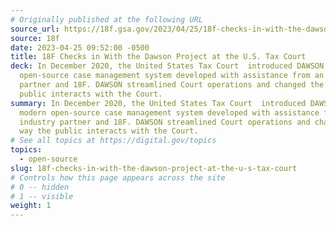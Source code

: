 ```yaml
---
# Originally published at the following URL
source_url: https://18f.gsa.gov/2023/04/25/18f-checks-in-with-the-dawson-project-at-the-us-tax-court/
source: 18f
date: 2023-04-25 09:52:00 -0500
title: 18F Checks in With the Dawson Project at the U.S. Tax Court
deck: In December 2020, the United States Tax Court  introduced DAWSON, a modern
  open-source case management system developed with assistance from an industry
  partner and 18F. DAWSON streamlined Court operations and changed the way the
  public interacts with the Court.
summary: In December 2020, the United States Tax Court  introduced DAWSON, a
  modern open-source case management system developed with assistance from an
  industry partner and 18F. DAWSON streamlined Court operations and changed the
  way the public interacts with the Court.
# See all topics at https://digital.gov/topics
topics:
  - open-source
slug: 18f-checks-in-with-the-dawson-project-at-the-u-s-tax-court
# Controls how this page appears across the site
# 0 -- hidden
# 1 -- visible
weight: 1
---
```

